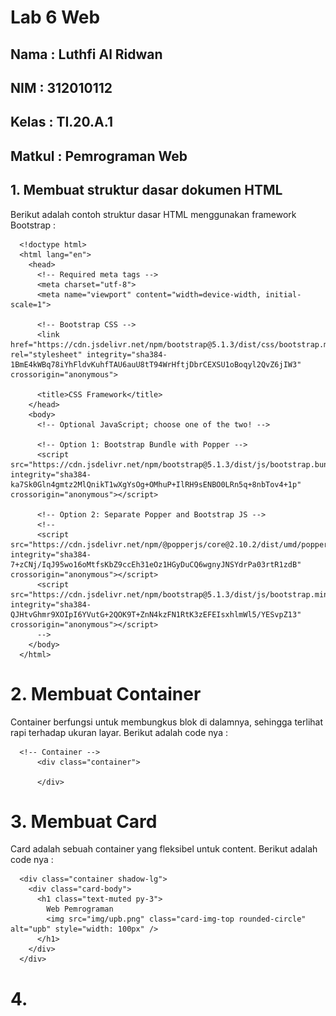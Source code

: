 # Lab 6 Web

## Nama   : Luthfi Al Ridwan
## NIM    : 312010112
## Kelas  : TI.20.A.1
## Matkul : Pemrograman Web

## 1. Membuat struktur dasar dokumen HTML
Berikut adalah contoh struktur dasar HTML menggunakan framework Bootstrap :

      <!doctype html>
      <html lang="en">
        <head>
          <!-- Required meta tags -->
          <meta charset="utf-8">
          <meta name="viewport" content="width=device-width, initial-scale=1">

          <!-- Bootstrap CSS -->
          <link href="https://cdn.jsdelivr.net/npm/bootstrap@5.1.3/dist/css/bootstrap.min.css" rel="stylesheet" integrity="sha384-1BmE4kWBq78iYhFldvKuhfTAU6auU8tT94WrHftjDbrCEXSU1oBoqyl2QvZ6jIW3" crossorigin="anonymous">

          <title>CSS Framework</title>
        </head>
        <body>
          <!-- Optional JavaScript; choose one of the two! -->

          <!-- Option 1: Bootstrap Bundle with Popper -->
          <script src="https://cdn.jsdelivr.net/npm/bootstrap@5.1.3/dist/js/bootstrap.bundle.min.js" integrity="sha384-ka7Sk0Gln4gmtz2MlQnikT1wXgYsOg+OMhuP+IlRH9sENBO0LRn5q+8nbTov4+1p" crossorigin="anonymous"></script>

          <!-- Option 2: Separate Popper and Bootstrap JS -->
          <!--
          <script src="https://cdn.jsdelivr.net/npm/@popperjs/core@2.10.2/dist/umd/popper.min.js" integrity="sha384-7+zCNj/IqJ95wo16oMtfsKbZ9ccEh31eOz1HGyDuCQ6wgnyJNSYdrPa03rtR1zdB" crossorigin="anonymous"></script>
          <script src="https://cdn.jsdelivr.net/npm/bootstrap@5.1.3/dist/js/bootstrap.min.js" integrity="sha384-QJHtvGhmr9XOIpI6YVutG+2QOK9T+ZnN4kzFN1RtK3zEFEIsxhlmWl5/YESvpZ13" crossorigin="anonymous"></script>
          -->
        </body>
      </html>
      
      
      
# 2. Membuat Container
Container berfungsi untuk membungkus blok di dalamnya, sehingga terlihat rapi terhadap ukuran layar. Berikut adalah code nya :

      <!-- Container -->
          <div class="container">

          </div>
          
          
# 3. Membuat Card
Card adalah sebuah container yang fleksibel untuk content. Berikut adalah code nya :

      <div class="container shadow-lg">
        <div class="card-body">
          <h1 class="text-muted py-3">
            Web Pemrograman
            <img src="img/upb.png" class="card-img-top rounded-circle" alt="upb" style="width: 100px" />
          </h1>
        </div>
      </div>
          
# 4.

